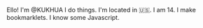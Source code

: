 Ello! I'm @KUKHUA
I do things.
I'm located in 🇺🇸.
I am 14.
I make bookmarklets.
I know some Javascript.
